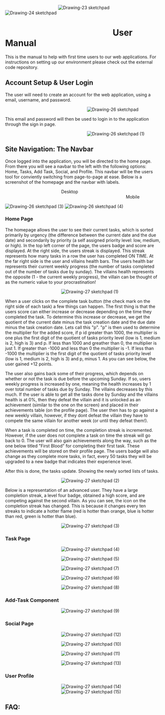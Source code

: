 

&emsp;&emsp;&emsp;&emsp;&emsp;&emsp;&emsp;&emsp;&emsp;&emsp;&emsp;&emsp; ![Drawing-23 sketchpad](https://github.com/Deegee13244/Senior-Design/assets/75388877/b9c51f86-275e-4059-8940-e3f7291cea01) ![Drawing-24 sketchpad](https://github.com/Deegee13244/Senior-Design/assets/75388877/1c595d6d-1800-40c3-872a-4e6b1e2427d4)


# &emsp;&emsp;&emsp;&emsp;&emsp;&emsp; &emsp;&emsp;&emsp;&emsp;&emsp;&emsp; User Manual 

This is the manual to help with first time users to our web applications. For instructions on setting up our environment please check out the external code repository.

## Account Setup & User Login 

The user will need to create an account for the web application, using a email, username, and password.

&emsp;&emsp;&emsp;&emsp;&emsp;&emsp;&emsp;&emsp;&emsp;&emsp;&emsp;&emsp;&emsp;&emsp;&emsp;&emsp;&emsp;&emsp;&emsp;![Drawing-26 sketchpad](https://github.com/Deegee13244/Senior-Design/assets/75388877/7a652092-ce18-4f32-8256-8b725f3f4ee5)

This email and password will then be used to login in to the application through the sign in page. 


&emsp;&emsp;&emsp;&emsp;&emsp;&emsp;&emsp;&emsp;&emsp;&emsp;&emsp;&emsp;&emsp;&emsp;&emsp;&emsp;&emsp;&emsp;&emsp;![Drawing-26 sketchpad (1)](https://github.com/Deegee13244/Senior-Design/assets/75388877/35b549f9-0e6c-4d2e-bb78-13d904803775)


## Site Navigation: The Navbar

Once logged into the application, you will be directed to the home page. From there you will see a navbar to the left with the following options: Home, Tasks, Add Task, Social, and Profile. This navbar will be the users tool for conviently switching from page-to-page at ease. Below is a screenshot of the homepage and the navbar with labels. 

&emsp;&emsp;&emsp;&emsp;&emsp;&emsp;&emsp;&emsp;&emsp;&emsp;&emsp;&emsp;&emsp;Desktop &emsp;&emsp;&emsp;&emsp;&emsp;&emsp;&emsp;&emsp;&emsp;&emsp;&emsp;&emsp;&emsp;&emsp;&emsp;&emsp;&emsp;&emsp;&emsp;&emsp;&emsp;&emsp;&emsp;&emsp;&emsp;&emsp;&emsp;&emsp;Mobile

![Drawing-26 sketchpad (3)](https://github.com/Deegee13244/Senior-Design/assets/75388877/bbe46dac-3371-45d8-867b-5dce1af9630e) ![Drawing-26 sketchpad (4)](https://github.com/Deegee13244/Senior-Design/assets/75388877/cb72d932-73f4-4122-8bc3-4877b9b2e464)

### Home Page

The homepage allows the user to see their current tasks, which is sorted primarily by urgency (the difference between the current date and the due date) and secondarily by priority (a self assigned priority level: low, medium, or high). In the top left corner of the page, the users badge and score are displayed. At the right side, the users streak is displayed. This streak represents how many tasks in a row the user has completed ON TIME. At the far right side is the user and villains health bars. The users health bar represents their current weekly progress (the number of tasks completed out of the number of tasks due by sunday). The villains health represents the opposite (1 - the current weekly progress), the villain can be thought of as the numeric value to your procrastination!

&emsp;&emsp;&emsp;&emsp;&emsp;&emsp;&emsp;&emsp;&emsp;&emsp;&emsp;&emsp;&emsp;![Drawing-27 sketchpad (1)](https://github.com/Deegee13244/Senior-Design/assets/75388877/b7d9b453-7125-42f6-bf5c-f140e255111f)

When a user clicks on the complete task button (the check mark on the right side of each task) a few things can happen. The first thing is that the users score can either increase or decrease depending on the time they completed the task. To determine this increase or decrease, we get the quotient of the current date minus the task creation date and the due date minus the task creation date. Lets call this "p". "p" is then used to determine the multiplier for the added score, if p id greater than 1000, the multiplier is one plus the first digit of the quotient of tasks priority level (low is 1, medium is 2, high is 3) and p. If less than 1000 and greather than 0, the multiplier is just 1. If greater than -1000 and less than 0 the multiplier is -1. If less than -1000 the multiplier is the first digit of the quotient of tasks priority level (low is 1, medium is 2, high is 3) and p, minus 1. As you can see below, the user gained +12 points. 

The user also gains back some of their progress, which depends on whether or not the task is due before the upcoming Sunday. If so, users weekly progress is increased by one, meaning the health increases by 1 over total number of tasks due by Sunday. The villains decreases by this much. If the user is able to get all the tasks done by Sunday and the villains health is at 0%, then they defeat the villain and it is unlocked as an achievement (similar to the one on the screen) and placed in their achievements table (on the profile page). The user then has to go against a new weekly villain, however, if they dont defeat the villain they have to compete the same villain for another week (or until they defeat them!). 

When a task is completed on time, the completion streak is incremented. However, if the user does not complete a task on time the streak will go back to 0. The user will also gain achievements along the way, such as the one below titled "First Blood" for completing their first task. These achievements will be stored on their profile page. The users badge will also change as they complete more tasks, in fact, every 50 tasks they will be upgraded to a new badge that indicates their experience level. 

After this is done, the tasks update. Showing the newly sorted lists of tasks. 

&emsp;&emsp;&emsp;&emsp;&emsp;&emsp;&emsp;&emsp;&emsp;&emsp;&emsp;&emsp;&emsp;![Drawing-27 sketchpad (2)](https://github.com/Deegee13244/Senior-Design/assets/75388877/dd8a2760-59ba-4743-8ced-57bb20daaa4d)

Below is a representation of an advanced user. They have a large completion streak, a level four badge, obtained a high score, and are competing against the second villain. As you can see, the icon on the completion streak has changed. This is because it changes every ten streaks to indicate a hotter flame (red is hotter than orange, blue is hotter than red, green is hotter than blue). 

&emsp;&emsp;&emsp;&emsp;&emsp;&emsp;&emsp;&emsp;&emsp;&emsp;&emsp;&emsp;&emsp;![Drawing-27 sketchpad (3)](https://github.com/Deegee13244/Senior-Design/assets/75388877/ec8d8898-c4d1-44b0-ac6b-5cbfb805875b)


### Task Page

&emsp;&emsp;&emsp;&emsp;&emsp;&emsp;&emsp;&emsp;&emsp;&emsp;&emsp;&emsp;&emsp;![Drawing-27 sketchpad (4)](https://github.com/Deegee13244/Senior-Design/assets/75388877/61658c50-6493-4649-8069-07a43b0e11f1)

&emsp;&emsp;&emsp;&emsp;&emsp;&emsp;&emsp;&emsp;&emsp;&emsp;&emsp;&emsp;&emsp;![Drawing-27 sketchpad (5)](https://github.com/Deegee13244/Senior-Design/assets/75388877/f9e744c5-2254-4cb9-a608-b05d47ad851e)

&emsp;&emsp;&emsp;&emsp;&emsp;&emsp;&emsp;&emsp;&emsp;&emsp;&emsp;&emsp;&emsp;![Drawing-27 sketchpad (7)](https://github.com/Deegee13244/Senior-Design/assets/75388877/48bd4443-e1f4-489a-9597-812389173a51)

&emsp;&emsp;&emsp;&emsp;&emsp;&emsp;&emsp;&emsp;&emsp;&emsp;&emsp;&emsp;&emsp;![Drawing-27 sketchpad (6)](https://github.com/Deegee13244/Senior-Design/assets/75388877/cacae614-eb95-4713-bb12-1177adb6385c)

&emsp;&emsp;&emsp;&emsp;&emsp;&emsp;&emsp;&emsp;&emsp;&emsp;&emsp;&emsp;&emsp;![Drawing-27 sketchpad (8)](https://github.com/Deegee13244/Senior-Design/assets/75388877/01019a10-c8fd-4914-8b24-e9bf0880bf88)


### Add-Task Component 

&emsp;&emsp;&emsp;&emsp;&emsp;&emsp;&emsp;&emsp;&emsp;&emsp;&emsp;&emsp;&emsp;![Drawing-27 sketchpad (9)](https://github.com/Deegee13244/Senior-Design/assets/75388877/e17b6a09-1ea9-41a3-8cf6-7ab4dc4ff979)

### Social Page 

&emsp;&emsp;&emsp;&emsp;&emsp;&emsp;&emsp;&emsp;&emsp;&emsp;&emsp;&emsp;&emsp;![Drawing-27 sketchpad (12)](https://github.com/Deegee13244/Senior-Design/assets/75388877/61b37d20-4c79-4d76-97ce-bd8ea1fa2960)

&emsp;&emsp;&emsp;&emsp;&emsp;&emsp;&emsp;&emsp;&emsp;&emsp;&emsp;&emsp;&emsp;![Drawing-27 sketchpad (10)](https://github.com/Deegee13244/Senior-Design/assets/75388877/842e8c06-299c-42d9-9f36-c0aa0d52001a)

&emsp;&emsp;&emsp;&emsp;&emsp;&emsp;&emsp;&emsp;&emsp;&emsp;&emsp;&emsp;&emsp;![Drawing-27 sketchpad (11)](https://github.com/Deegee13244/Senior-Design/assets/75388877/f101e4ec-c1b3-4474-991d-56130443e97d)

&emsp;&emsp;&emsp;&emsp;&emsp;&emsp;&emsp;&emsp;&emsp;&emsp;&emsp;&emsp;&emsp;![Drawing-27 sketchpad (13)](https://github.com/Deegee13244/Senior-Design/assets/75388877/f6b664d3-f16b-4f16-bffe-e819e5ef1daf)


### User Profile 
&emsp;&emsp;&emsp;&emsp;&emsp;&emsp;&emsp;&emsp;&emsp;&emsp;&emsp;&emsp;&emsp;![Drawing-27 sketchpad (14)](https://github.com/Deegee13244/Senior-Design/assets/75388877/0fdbf203-4f51-4752-81c6-786fa324398a)
&emsp;&emsp;&emsp;&emsp;&emsp;&emsp;&emsp;&emsp;&emsp;&emsp;&emsp;&emsp;&emsp;![Drawing-27 sketchpad (15)](https://github.com/Deegee13244/Senior-Design/assets/75388877/e7a51a42-77d6-47e1-86ff-16b65ec59277)

## FAQ: 


